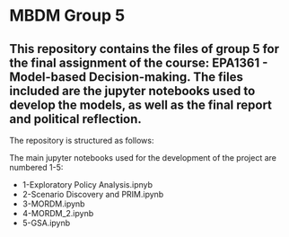 # MBDM Group 5
## This repository contains the files of group 5 for the final assignment of the course: EPA1361 - Model-based Decision-making. The files included are the jupyter notebooks used to develop the models, as well as the final report and political reflection. 
The repository is structured as follows: 

The main jupyter notebooks used for the development of the project are numbered 1-5: 
- 1-Exploratory Policy Analysis.ipnyb
- 2-Scenario Discovery and PRIM.ipynb
- 3-MORDM.ipynb
- 4-MORDM_2.ipynb
- 5-GSA.ipynb
